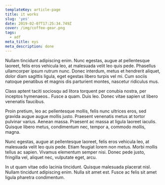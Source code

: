 ```yaml
---
templateKey: article-page
title: it works
slug: 'yes'
date: 2019-02-07T17:25:34.749Z
cover: /img/coffee-gear.png
tags:
  - adf
meta_title: eys
meta_description: done
---
```

Nullam tincidunt adipiscing enim. Nunc egestas, augue at pellentesque laoreet, felis eros vehicula leo, at malesuada velit leo quis pede. Phasellus ullamcorper ipsum rutrum nunc. Donec interdum, metus et hendrerit aliquet, dolor diam sagittis ligula, eget egestas libero turpis vel mi. Cum sociis natoque penatibus et magnis dis parturient montes, nascetur ridiculus mus.



Class aptent taciti sociosqu ad litora torquent per conubia nostra, per inceptos hymenaeos.. Fusce a quam. Duis leo. Donec vitae sapien ut libero venenatis faucibus.



Proin pretium, leo ac pellentesque mollis, felis nunc ultrices eros, sed gravida augue augue mollis justo. Praesent venenatis metus at tortor pulvinar varius. Aenean massa. Praesent ac massa at ligula laoreet iaculis. Quisque libero metus, condimentum nec, tempor a, commodo mollis, magna.



Nunc egestas, augue at pellentesque laoreet, felis eros vehicula leo, at malesuada velit leo quis pede. Etiam feugiat lorem non metus. Morbi mollis tellus ac sapien. Vivamus elementum semper nisi. Donec pede justo, fringilla vel, aliquet nec, vulputate eget, arcu.



In ut quam vitae odio lacinia tincidunt. Quisque malesuada placerat nisl. Nullam tincidunt adipiscing enim. Nulla sit amet est. Fusce ac felis sit amet ligula pharetra condimentum.
